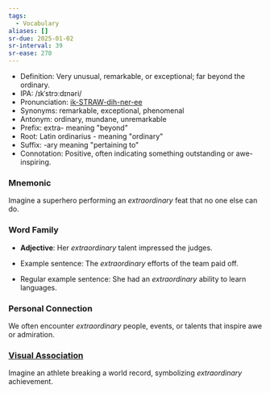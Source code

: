 ```yaml
---
tags:
  - Vocabulary
aliases: []
sr-due: 2025-01-02
sr-interval: 39
sr-ease: 270
---
```

- Definition: Very unusual, remarkable, or exceptional; far beyond the ordinary.
- IPA: /ɪkˈstrɔːdɪnəri/
- Pronunciation: [ik-STRAW-dih-ner-ee](https://www.google.com/search?q=how+to+pronounce+extraordinary)
- Synonyms: remarkable, exceptional, phenomenal
- Antonym: ordinary, mundane, unremarkable
- Prefix: extra- meaning "beyond"
- Root: Latin ordinarius - meaning "ordinary"
- Suffix: -ary meaning "pertaining to"
- Connotation: Positive, often indicating something outstanding or awe-inspiring.

### Mnemonic

Imagine a superhero performing an *extraordinary* feat that no one else can do.

### Word Family

- **Adjective**: Her *extraordinary* talent impressed the judges.
  
- Example sentence: The *extraordinary* efforts of the team paid off.
- Regular example sentence: She had an *extraordinary* ability to learn languages.

### Personal Connection

We often encounter *extraordinary* people, events, or talents that inspire awe or admiration.

### [Visual Association](https://www.google.com/search?tbm=isch&q=extraordinary)

Imagine an athlete breaking a world record, symbolizing *extraordinary* achievement.
